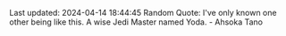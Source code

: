 Last updated: 2024-04-14 18:44:45
Random Quote: I've only known one other being like this. A wise Jedi Master named Yoda. - Ahsoka Tano